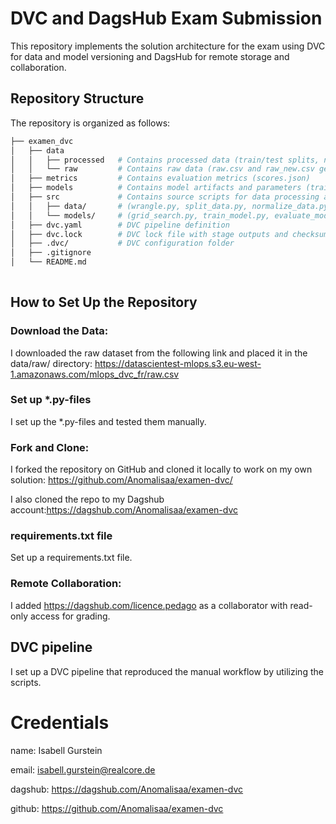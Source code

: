# DVC and DagsHub Exam Submission

This repository implements the solution architecture for the exam using DVC for data and model versioning and DagsHub for remote storage and collaboration.

## Repository Structure

The repository is organized as follows:

```bash       
├── examen_dvc          
│   ├── data       
│   │   ├── processed   # Contains processed data (train/test splits, normalized data, etc.)
│   │   └── raw         # Contains raw data (raw.csv and raw_new.csv generated by wrangle)
│   ├── metrics         # Contains evaluation metrics (scores.json)
│   ├── models          # Contains model artifacts and parameters (trained_model.joblib, best_params.pkl)
│   ├── src             # Contains source scripts for data processing and modeling:
│   │   ├── data/       # (wrangle.py, split_data.py, normalize_data.py)
│   │   └── models/     # (grid_search.py, train_model.py, evaluate_model.py)
│   ├── dvc.yaml        # DVC pipeline definition
│   ├── dvc.lock        # DVC lock file with stage outputs and checksums
│   ├── .dvc/           # DVC configuration folder
│   ├── .gitignore      
│   └── README.md       
     
```

## How to Set Up the Repository

### Download the Data:
I downloaded the raw dataset from the following link and placed it in the data/raw/ directory:
https://datascientest-mlops.s3.eu-west-1.amazonaws.com/mlops_dvc_fr/raw.csv

### Set up *.py-files
I set up the *.py-files and tested them manually.

### Fork and Clone:
I forked the repository on GitHub and cloned it locally to work on my own solution: https://github.com/Anomalisaa/examen-dvc/

I also cloned the repo to my Dagshub account:https://dagshub.com/Anomalisaa/examen-dvc

### requirements.txt file
Set up a requirements.txt file.

### Remote Collaboration:
I added https://dagshub.com/licence.pedago as a collaborator with read-only access for grading.

## DVC pipeline
I set up a DVC pipeline that reproduced the manual workflow by utilizing the scripts.

# Credentials
name: Isabell Gurstein

email: isabell.gurstein@realcore.de 

dagshub: https://dagshub.com/Anomalisaa/examen-dvc

github: https://github.com/Anomalisaa/examen-dvc
